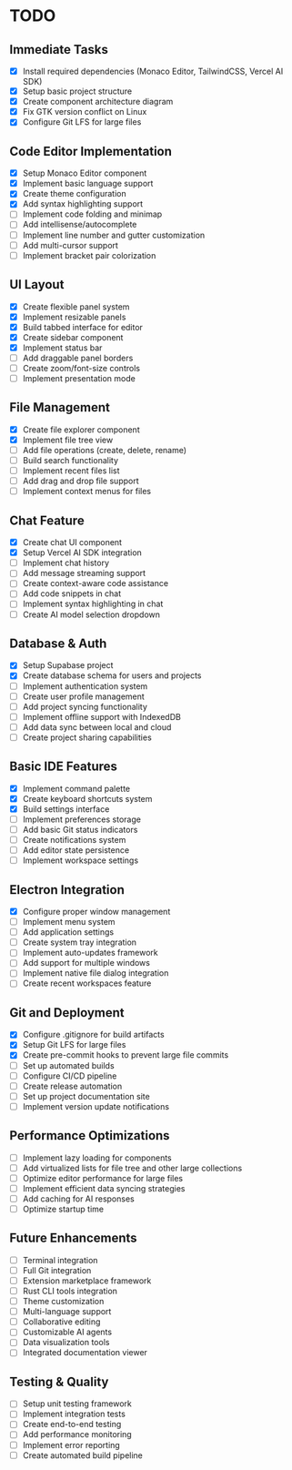 # TODO

## Immediate Tasks
- [x] Install required dependencies (Monaco Editor, TailwindCSS, Vercel AI SDK)
- [x] Setup basic project structure
- [x] Create component architecture diagram
- [x] Fix GTK version conflict on Linux
- [x] Configure Git LFS for large files

## Code Editor Implementation
- [x] Setup Monaco Editor component
- [x] Implement basic language support
- [x] Create theme configuration
- [x] Add syntax highlighting support
- [ ] Implement code folding and minimap
- [ ] Add intellisense/autocomplete
- [ ] Implement line number and gutter customization
- [ ] Add multi-cursor support
- [ ] Implement bracket pair colorization

## UI Layout
- [x] Create flexible panel system
- [x] Implement resizable panels
- [x] Build tabbed interface for editor
- [x] Create sidebar component
- [x] Implement status bar
- [ ] Add draggable panel borders
- [ ] Create zoom/font-size controls
- [ ] Implement presentation mode

## File Management
- [x] Create file explorer component
- [x] Implement file tree view
- [ ] Add file operations (create, delete, rename)
- [ ] Build search functionality
- [ ] Implement recent files list
- [ ] Add drag and drop file support
- [ ] Implement context menus for files

## Chat Feature
- [x] Create chat UI component
- [x] Setup Vercel AI SDK integration
- [ ] Implement chat history
- [ ] Add message streaming support
- [ ] Create context-aware code assistance
- [ ] Add code snippets in chat
- [ ] Implement syntax highlighting in chat
- [ ] Create AI model selection dropdown

## Database & Auth
- [x] Setup Supabase project
- [x] Create database schema for users and projects
- [ ] Implement authentication system
- [ ] Create user profile management
- [ ] Add project syncing functionality
- [ ] Implement offline support with IndexedDB
- [ ] Add data sync between local and cloud
- [ ] Create project sharing capabilities

## Basic IDE Features
- [x] Implement command palette
- [x] Create keyboard shortcuts system
- [x] Build settings interface
- [ ] Implement preferences storage
- [ ] Add basic Git status indicators
- [ ] Create notifications system
- [ ] Add editor state persistence
- [ ] Implement workspace settings

## Electron Integration
- [x] Configure proper window management
- [ ] Implement menu system
- [ ] Add application settings
- [ ] Create system tray integration
- [ ] Implement auto-updates framework
- [ ] Add support for multiple windows
- [ ] Implement native file dialog integration
- [ ] Create recent workspaces feature

## Git and Deployment
- [x] Configure .gitignore for build artifacts
- [x] Setup Git LFS for large files
- [x] Create pre-commit hooks to prevent large file commits
- [ ] Set up automated builds
- [ ] Configure CI/CD pipeline
- [ ] Create release automation
- [ ] Set up project documentation site
- [ ] Implement version update notifications

## Performance Optimizations
- [ ] Implement lazy loading for components
- [ ] Add virtualized lists for file tree and other large collections
- [ ] Optimize editor performance for large files
- [ ] Implement efficient data syncing strategies
- [ ] Add caching for AI responses
- [ ] Optimize startup time

## Future Enhancements
- [ ] Terminal integration
- [ ] Full Git integration
- [ ] Extension marketplace framework
- [ ] Rust CLI tools integration
- [ ] Theme customization
- [ ] Multi-language support
- [ ] Collaborative editing
- [ ] Customizable AI agents
- [ ] Data visualization tools
- [ ] Integrated documentation viewer

## Testing & Quality
- [ ] Setup unit testing framework
- [ ] Implement integration tests
- [ ] Create end-to-end testing
- [ ] Add performance monitoring
- [ ] Implement error reporting
- [ ] Create automated build pipeline 
